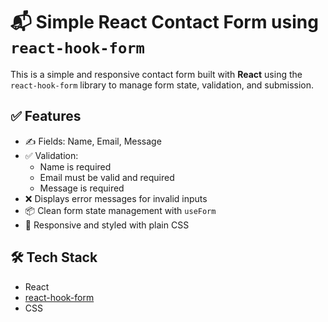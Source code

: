 # 📬 Simple React Contact Form using `react-hook-form`

This is a simple and responsive contact form built with **React** using the `react-hook-form` library to manage form state, validation, and submission.

## ✅ Features

- ✍️ Fields: Name, Email, Message
- ✅ Validation:
  - Name is required
  - Email must be valid and required
  - Message is required
- ❌ Displays error messages for invalid inputs
- 📦 Clean form state management with `useForm`
- 🎨 Responsive and styled with plain CSS

## 🛠 Tech Stack

- React
- [react-hook-form](https://react-hook-form.com/)
- CSS


